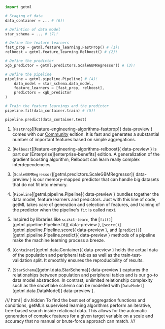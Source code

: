 ``` python hl_lines="11 17 24" linenums="1"
import getml

# Staging of data
data_container = ... # (6)!

# Defintion of data model
star_schema = ... # (7)!

# Define the feature learners
fast_prop = getml.feature_learning.FastProp() # (1)!
relboost = getml.feature_learning.Relboost() # (2)!

# Define the predictor
xgb_predictor = getml.predictors.ScaleGBMRegressor() # (3)!

# Define the pipeline
pipeline = getml.pipeline.Pipeline( # (4)!
    data_model = star_schema.data_model,
    feature_learners = [fast_prop, relboost],
    predictors = xgb_predictor
)

# Train the feature learnings and the predictor
pipeline.fit(data_container.train) # (5)!

pipeline.predict(data_container.test)
```

1.  [`FastProp`][feature-engineering-algorithms-fastprop]{ data-preview } comes with our [Community](https://github.com/getml/getml-community) edition. It is fast and generates a substantial number of important features based on simple aggregations.

2.  [`Relboost`][feature-engineering-algorithms-relboost]{ data-preview } is part our [Enterprise][enterprise-benefits] edition. A generalization of the gradient boosting algorithm, Relboost can learn really complex interdependencies.

3. [`ScaleGBMRegressor`][getml.predictors.ScaleGBMRegressor]{ data-preview } is our memory-mapped predictor that can handle big datasets that do not fit into memory.

4. [`Pipeline`][getml.pipeline.Pipeline]{ data-preview } bundles together the data model, feature learners and predictors. Just with this line of code, getML takes care of generation and selection of features, and training of the predictor when the pipeline's `fit` is called next.

5. Inspired by libraries like `scikit-learn`, the [`fit()`][getml.pipeline.Pipeline.fit]{ data-preview }, [`score()`][getml.pipeline.Pipeline.score]{ data-preview }, and [`predict()`][getml.pipeline.Pipeline.predict]{ data-preview } methods of a pipeline make the machine learning process a breeze.

6. [`Container`][getml.data.Container]{ data-preview } holds the actual data of the population and peripheral tables as well as the train-test-validation split. It smoothly  ensures the reproducibility of results. 

7. [`StarSchema`][getml.data.StarSchema]{ data-preview } captures the relationships between population and peripheral tables and is our go-to data model abstraction. 
In contrast, unlimited relationship complexity such as the snowflake schema can be modelled with [`DataModel`][getml.data.DataModel]{ data-preview }.

/// html | div.hidden
To find the best set of aggregation functions and conditions, getML’s supervised learning algorithms perform an iterative, tree-based search inside relational data. This allows for the automatic generation of complex features for a given target variable on a scale and accuracy that no manual or brute-force approach can match.
///
